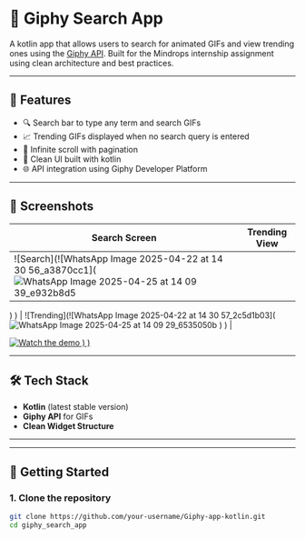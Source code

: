 # 🎉 Giphy Search App

A kotlin app that allows users to search for animated GIFs and view trending ones using the [Giphy API](https://developers.giphy.com/). Built for the Mindrops internship assignment using clean architecture and best practices.

---

## 🚀 Features

- 🔍 Search bar to type any term and search GIFs
- 📈 Trending GIFs displayed when no search query is entered
- 🧱 Infinite scroll with pagination
- 🎨 Clean UI built with kotlin
- 🌐 API integration using Giphy Developer Platform

---

## 📸 Screenshots

| Search Screen | Trending View |
|---------------|---------------|
| ![Search](![WhatsApp Image 2025-04-22 at 14 30 56_a3870cc1](![WhatsApp Image 2025-04-25 at 14 09 39_e932b8d5](https://github.com/user-attachments/assets/58149a75-222c-4eab-bd90-e97058ce5053)
)
) | ![Trending](![WhatsApp Image 2025-04-22 at 14 30 57_2c5d1b03](![WhatsApp Image 2025-04-25 at 14 09 29_6535050b](https://github.com/user-attachments/assets/5bb41306-bb06-426b-9ca2-e70c0ed7ad26)
)
) |


[![Watch the demo](![youtube-video-icon-png-27](https://github.com/user-attachments/assets/7a83b635-374d-4ee3-9992-b150f7dd623e)
)
)
)](https://drive.google.com/file/d/1SlUWifcBSAYffoohEeApbgu-RGrs4pMv/view?usp=drivesdk)


---

## 🛠️ Tech Stack

- **Kotlin** (latest stable version)
- **Giphy API** for GIFs
- **Clean Widget Structure**

---


---

## 🔑 Getting Started

### 1. Clone the repository

```bash
git clone https://github.com/your-username/Giphy-app-kotlin.git
cd giphy_search_app


